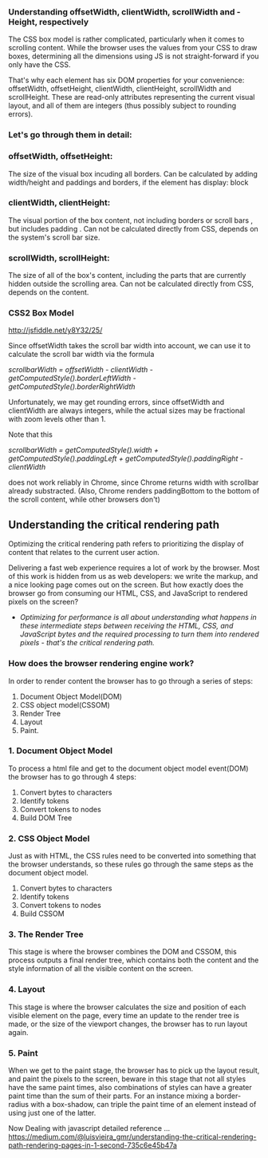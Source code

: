 ### Understanding offsetWidth, clientWidth, scrollWidth and -Height, respectively

The CSS box model is rather complicated, particularly when it comes to scrolling content. While the browser uses the values from your CSS to draw boxes, determining all the dimensions using JS is not straight-forward if you only have the CSS.

That's why each element has six DOM properties for your convenience: offsetWidth, offsetHeight, clientWidth, clientHeight, scrollWidth and scrollHeight. These are read-only attributes representing the current visual layout, and all of them are integers (thus possibly subject to rounding errors).

### Let's go through them in detail:

### offsetWidth, offsetHeight: 
   The size of the visual box incuding all borders. Can be calculated by adding width/height and paddings and borders, if the element has display: block
### clientWidth, clientHeight: 
  The visual portion of the box content, not including borders or scroll bars , but includes padding . Can not be calculated directly from CSS, depends on the system's scroll bar size.
### scrollWidth, scrollHeight: 
   The size of all of the box's content, including the parts that are currently hidden outside the scrolling area. Can not be calculated directly from CSS, depends on the content.

### CSS2 Box Model
http://jsfiddle.net/y8Y32/25/

Since offsetWidth takes the scroll bar width into account, we can use it to calculate the scroll bar width via the formula

*scrollbarWidth = offsetWidth - clientWidth - getComputedStyle().borderLeftWidth - getComputedStyle().borderRightWidth*

Unfortunately, we may get rounding errors, since offsetWidth and clientWidth are always integers, while the actual sizes may be fractional with zoom levels other than 1.

Note that this

*scrollbarWidth = getComputedStyle().width + getComputedStyle().paddingLeft + getComputedStyle().paddingRight - clientWidth*

does not work reliably in Chrome, since Chrome returns width with scrollbar already substracted. (Also, Chrome renders paddingBottom to the bottom of the scroll content, while other browsers don't)

## Understanding the critical rendering path

Optimizing the critical rendering path refers to prioritizing the display of content that relates to the current user action.

Delivering a fast web experience requires a lot of work by the browser. Most of this work is hidden from us as web developers: we write the markup, and a nice looking page comes out on the screen. But how exactly does the browser go from consuming our HTML, CSS, and JavaScript to rendered pixels on the screen?

* *Optimizing for performance is all about understanding what happens in these intermediate steps between receiving the HTML, CSS, and JavaScript bytes and the required processing to turn them into rendered pixels - that's the critical rendering path.*

### How does the browser rendering engine work?
In order to render content the browser has to go through a series of steps:
1. Document Object Model(DOM)
2. CSS object model(CSSOM)
3. Render Tree
4. Layout
5. Paint.

### 1. Document Object Model
To process a html file and get to the document object model event(DOM) the browser has to go through 4 steps:
1. Convert bytes to characters
2. Identify tokens
3. Convert tokens to nodes
4. Build DOM Tree

### 2. CSS Object Model
Just as with HTML, the CSS rules need to be converted into something that the browser understands, so these rules go through the same steps as the document object model.
1. Convert bytes to characters
2. Identify tokens
3. Convert tokens to nodes
4. Build CSSOM

### 3. The Render Tree
This stage is where the browser combines the DOM and CSSOM, this process outputs a final render tree, which contains both the content and the style information of all the visible content on the screen.
### 4. Layout
This stage is where the browser calculates the size and position of each visible element on the page, every time an update to the render tree is made, or the size of the viewport changes, the browser has to run layout again.
### 5. Paint
When we get to the paint stage, the browser has to pick up the layout result, and paint the pixels to the screen, beware in this stage that not all styles have the same paint times, also combinations of styles can have a greater paint time than the sum of their parts. For an instance mixing a border-radius with a box-shadow, can triple the paint time of an element instead of using just one of the latter.

Now Dealing with javascript detailed reference ... https://medium.com/@luisvieira_gmr/understanding-the-critical-rendering-path-rendering-pages-in-1-second-735c6e45b47a
